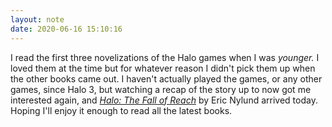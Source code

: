 ```yaml
---
layout: note
date: 2020-06-16 15:10:16
---
```


I read the first three novelizations of the Halo games when I was *younger.* I loved them at the time but for whatever reason I didn't pick them up when the other books came out. I haven't actually played the games, or any other games, since Halo 3, but watching a recap of the story up to now got me interested again, and [*Halo: The Fall of Reach*](https://amzn.to/2N2MMSf) by Eric Nylund arrived today. Hoping I'll enjoy it enough to read all the latest books.

